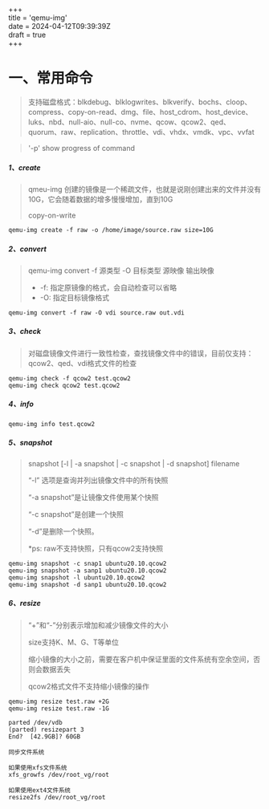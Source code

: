 +++  
title = 'qemu-img'  
date = 2024-04-12T09:39:39Z  
draft = true  
+++

# 一、常用命令

> 支持磁盘格式：blkdebug、blklogwrites、blkverify、bochs、cloop、compress、copy-on-read、dmg、file、host_cdrom、host_device、luks、nbd、null-aio、null-co、nvme、qcow、qcow2、qed、quorum、raw、replication、throttle、vdi、vhdx、vmdk、vpc、vvfat

> '-p' show progress of command

##### 1、create

> qmeu-img 创建的镜像是一个稀疏文件，也就是说刚创建出来的文件并没有10G，它会随着数据的增多慢慢增加，直到10G
>
> copy-on-write

```
qemu-img create -f raw -o /home/image/source.raw size=10G
```

##### 2、convert

> qemu-img convert -f 源类型 -O 目标类型 源映像 输出映像
>
> - -f: 指定原镜像的格式，会自动检查可以省略
> - -O: 指定目标镜像格式

```
qemu-img convert -f raw -O vdi source.raw out.vdi
```

##### 3、check

> 对磁盘镜像文件进行一致性检查，查找镜像文件中的错误，目前仅支持：qcow2、qed、vdi格式文件的检查

```
qemu-img check -f qcow2 test.qcow2
qemu-img check qcow2 test.qcow2
```

##### 4、info

```
qemu-img info test.qcow2
```

##### 5、snapshot

> snapshot [-l | -a snapshot | -c snapshot | -d snapshot] filename
>
> “-l” 选项是查询并列出镜像文件中的所有快照
>
> “-a snapshot”是让镜像文件使用某个快照
>
> “-c snapshot”是创建一个快照
>
> “-d”是删除一个快照。
>
> *ps: raw不支持快照，只有qcow2支持快照

```
qemu-img snapshot -c snap1 ubuntu20.10.qcow2
qemu-img snapshot -a sanp1 ubuntu20.10.qcow2
qemu-img snapshot -l ubuntu20.10.qcow2
qemu-img snapshot -d sanp1 ubuntu20.10.qcow2
```

##### 6、resize

> “+”和“-”分别表示增加和减少镜像文件的大小
>
> size支持K、M、G、T等单位
>
> 缩小镜像的大小之前，需要在客户机中保证里面的文件系统有空余空间，否则会数据丢失
>
> qcow2格式文件不支持缩小镜像的操作

```
qemu-img resize test.raw +2G
qemu-img resize test.raw -1G
```

```
parted /dev/vdb
(parted) resizepart 3
End?  [42.9GB]? 60GB 
```

```
同步文件系统

如果使用xfs文件系统
xfs_growfs /dev/root_vg/root

如果使用ext4文件系统
resize2fs /dev/root_vg/root
```

